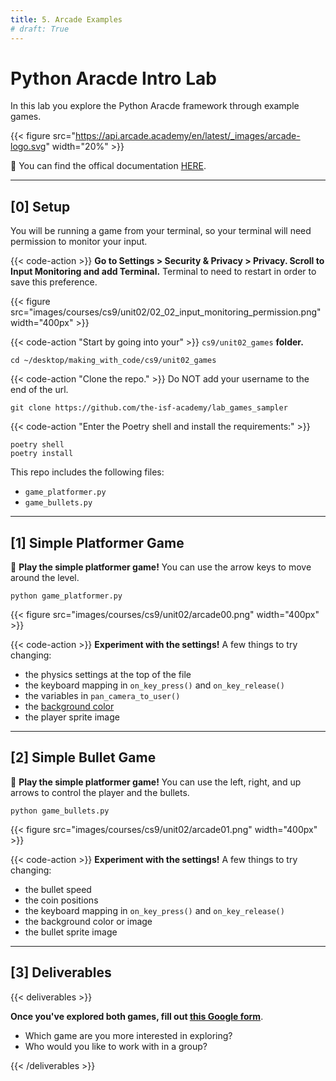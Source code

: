 ```yaml
---
title: 5. Arcade Examples
# draft: True
---
```


# Python Aracde Intro Lab

In this lab you explore the Python Aracde framework through example games.

{{< figure src="https://api.arcade.academy/en/latest/_images/arcade-logo.svg" width="20%" >}}


📖 You can find the offical documentation [HERE](https://api.arcade.academy/en/latest/get_started.html).

--- 

## [0] Setup

You will be running a game from your terminal, so your terminal will need permission to monitor your input.

{{< code-action >}} **Go to Settings > Security &  Privacy > Privacy. Scroll to Input Monitoring and add Terminal.** Terminal to need to restart in order to save this preference.

{{< figure src="images/courses/cs9/unit02/02_02_input_monitoring_permission.png" width="400px" >}}


{{< code-action "Start by going into your" >}} `cs9/unit02_games` **folder.**
```shell
cd ~/desktop/making_with_code/cs9/unit02_games
```

{{< code-action "Clone the repo." >}} Do NOT add your username to the end of the url.
```shell
git clone https://github.com/the-isf-academy/lab_games_sampler
```


{{< code-action "Enter the Poetry shell and install the requirements:" >}}
```shell
poetry shell
poetry install
```

This repo includes the following files:
- `game_platformer.py`
- `game_bullets.py` 


---


## [1] Simple Platformer Game
👾 **Play the simple platformer game!** You can use the arrow keys to move around the level.

```shell
python game_platformer.py 
```

{{< figure src="images/courses/cs9/unit02/arcade00.png" width="400px" >}}

{{< code-action >}} **Experiment with the settings!** A few things to try changing:
- the physics settings at the top of the file
- the keyboard mapping in `on_key_press()` and `on_key_release()`
- the variables in `pan_camera_to_user()`
- the [background color](https://api.arcade.academy/en/latest/arcade.color.html)
- the player sprite image

---


## [2] Simple Bullet Game
👾 **Play the simple platformer game!** You can use the left, right, and up arrows to control the player and the bullets. 

```shell
python game_bullets.py 
```

{{< figure src="images/courses/cs9/unit02/arcade01.png" width="400px" >}}


{{< code-action >}} **Experiment with the settings!** A few things to try changing:
- the bullet speed
- the coin positions
- the keyboard mapping in `on_key_press()` and `on_key_release()`
- the background color or image
- the bullet sprite image


---

## [3] Deliverables


{{< deliverables  >}}

**Once you've explored both games, fill out [this Google form](https://docs.google.com/forms/d/e/1FAIpQLSd5uRd-Ehmvu4x6LemzjVBFEIGiYmluTMxSPLDK6AruqbXMhg/viewform?usp=sf_link)**.

- Which game are you more interested in exploring?
- Who would you like to work with in a group?


{{< /deliverables >}}